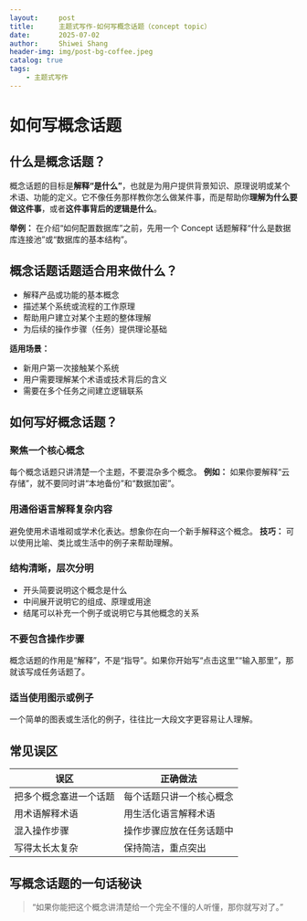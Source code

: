 ```yaml
---
layout:     post
title:      主题式写作-如何写概念话题（concept topic）
date:       2025-07-02
author:     Shiwei Shang
header-img: img/post-bg-coffee.jpeg
catalog: true
tags:
    - 主题式写作
---
```

 
# 如何写概念话题
 
## 什么是概念话题？
 
概念话题的目标是**解释“是什么”**，也就是为用户提供背景知识、原理说明或某个术语、功能的定义。它不像任务那样教你怎么做某件事，而是帮助你**理解为什么要做这件事**，或者**这件事背后的逻辑是什么**。
 
**举例：** 
在介绍“如何配置数据库”之前，先用一个 Concept 话题解释“什么是数据库连接池”或“数据库的基本结构”。
 
## 概念话题话题适合用来做什么？
 
- 解释产品或功能的基本概念 
- 描述某个系统或流程的工作原理 
- 帮助用户建立对某个主题的整体理解 
- 为后续的操作步骤（任务）提供理论基础
 
**适用场景：** 
- 新用户第一次接触某个系统 
- 用户需要理解某个术语或技术背后的含义 
- 需要在多个任务之间建立逻辑联系
 
## 如何写好概念话题？
 
### 聚焦一个核心概念
每个概念话题只讲清楚一个主题，不要混杂多个概念。 
**例如：** 如果你要解释“云存储”，就不要同时讲“本地备份”和“数据加密”。
 
### 用通俗语言解释复杂内容
避免使用术语堆砌或学术化表达。想象你在向一个新手解释这个概念。 
**技巧：** 可以使用比喻、类比或生活中的例子来帮助理解。
 
### 结构清晰，层次分明
- 开头简要说明这个概念是什么 
- 中间展开说明它的组成、原理或用途 
- 结尾可以补充一个例子或说明它与其他概念的关系
 
### 不要包含操作步骤
概念话题的作用是“解释”，不是“指导”。如果你开始写“点击这里”“输入那里”，那就该写成任务话题了。
 
### 适当使用图示或例子
一个简单的图表或生活化的例子，往往比一大段文字更容易让人理解。
 
## 常见误区
 
| 误区 | 正确做法 |
|------|----------|
| 把多个概念塞进一个话题 | 每个话题只讲一个核心概念 |
| 用术语解释术语 | 用生活化语言解释术语 |
| 混入操作步骤 | 操作步骤应放在任务话题中 |
| 写得太长太复杂 | 保持简洁，重点突出 |
 
## 写概念话题的一句话秘诀
 
> “如果你能把这个概念讲清楚给一个完全不懂的人听懂，那你就写对了。”
